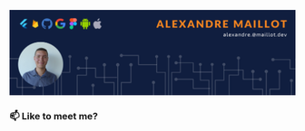 ![Cover](https://github.com/AlexandreMaillot/AlexandreMaillot/blob/main/img/banniere_img.png)

### 📫 Like to meet me?
